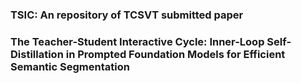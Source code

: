 ### TSIC: An repository of TCSVT submitted paper
### The Teacher-Student Interactive Cycle: Inner-Loop Self-Distillation in Prompted Foundation Models for Efficient Semantic Segmentation

